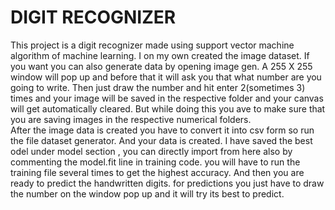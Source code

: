# DIGIT RECOGNIZER

This project is a digit recognizer made using support vector machine algorithm of machine learning. 
I on my own created the image dataset. 
If you want you can also generate data by opening image gen.
A 255 X 255 window will pop up and before that it will ask you that what number are you going to write.
Then just draw the number and hit enter 2(sometimes 3) times and your image will be saved in the respective folder and your canvas will get automatically cleared.
But while doing this you ave to make sure that you are saving images in the respective numerical folders.  
After the image data is created you have to convert it into csv form so run the file dataset generator. 
And your data is created. 
I have saved the best odel under model section , you can directly import from here also by commenting the model.fit line in training code.
you will have to run the training file several times to get the highest accuracy. 
And then you are ready to predict the handwritten digits.
for predictions you just have to draw the number on the window pop up and it will try its best to predict.
